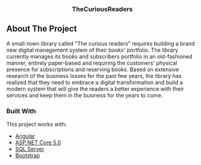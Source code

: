 <div align="center">  
  <h3 align="center">TheCuriousReaders</h3>
</div>

<!-- ABOUT THE PROJECT -->
## About The Project

A small-town library called "The curious readers" requires building a brand new digital management system of their books' portfolio. The library currently manages its books and subscribers portfolio in an old-fashioned manner, entirely paper-based and requiring the customers' physical presence for subscriptions and reserving books. Based on extensive research of the business losses for the past few years, the library has realized that they need to embrace a digital transformation and build a modern system that will give the readers a better experience with their services and keep them in the business for the years to come.

### Built With

This project works with:

* [Angular](https://angular.io/)
* [ASP.NET Core 5.0](https://docs.microsoft.com/en-us/aspnet/core/?view=aspnetcore-5.0)
* [SQL Server](https://www.microsoft.com/en-us/sql-server/sql-server-downloads?SilentAuth=1&wa=wsignin1.0)
* [Bootstrap](https://getbootstrap.com/)
